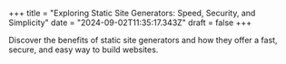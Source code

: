 +++
title = "Exploring Static Site Generators: Speed, Security, and Simplicity"
date = "2024-09-02T11:35:17.343Z"
draft = false
+++

  Discover the benefits of static site generators and how they offer a fast, secure, and easy way to build websites.
        